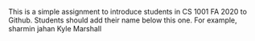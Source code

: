 This is a simple assignment to introduce students in CS 1001 FA 2020 to Github. Students should add their name below this one. For example,
sharmin jahan
Kyle Marshall
